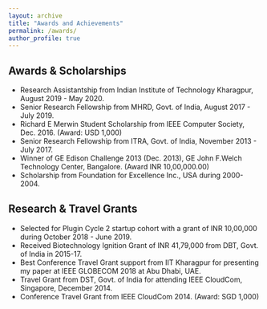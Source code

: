 ```yaml
---
layout: archive
title: "Awards and Achievements"
permalink: /awards/
author_profile: true
---
```


Awards & Scholarships
------
* Research Assistantship from Indian Institute of Technology Kharagpur, August 2019 - May 2020.
* Senior Research Fellowship from MHRD, Govt. of India, August 2017 - July 2019.
* Richard E Merwin Student Scholarship from IEEE Computer Society, Dec. 2016. (Award: USD 1,000)
* Senior Research Fellowship from ITRA, Govt. of India, November 2013 - July 2017.
* Winner of GE Edison Challenge 2013 (Dec. 2013), GE John F.Welch Technology Center, Bangalore. (Award INR 10,00,000.00)
* Scholarship from Foundation for Excellence Inc., USA during 2000-2004.


Research & Travel Grants
------
* Selected for Plugin Cycle 2 startup cohort with a grant of INR 10,00,000 during October 2018 - June 2019.
* Received Biotechnology Ignition Grant of INR 41,79,000 from DBT, Govt. of India in 2015-17.
* Best Conference Travel Grant support from IIT Kharagpur for presenting my paper at IEEE GLOBECOM 2018 at Abu Dhabi, UAE.
* Travel Grant from DST, Govt. of India for attending IEEE CloudCom, Singapore, December 2014.
* Conference Travel Grant from IEEE CloudCom 2014. (Award: SGD 1,000)
